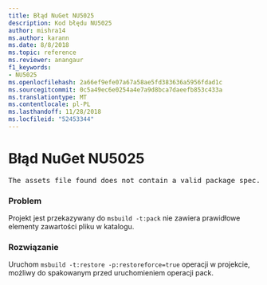 ```yaml
---
title: Błąd NuGet NU5025
description: Kod błędu NU5025
author: mishra14
ms.author: karann
ms.date: 8/8/2018
ms.topic: reference
ms.reviewer: anangaur
f1_keywords:
- NU5025
ms.openlocfilehash: 2a66ef9efe07a67a58ae5fd383636a5956fdad1c
ms.sourcegitcommit: 0c5a49ec6e0254a4e7a9d8bca7daeefb853c433a
ms.translationtype: MT
ms.contentlocale: pl-PL
ms.lasthandoff: 11/28/2018
ms.locfileid: "52453344"
---
```

# <a name="nuget-error-nu5025"></a>Błąd NuGet NU5025
<pre>The assets file found does not contain a valid package spec. Try restoring the project again. The location of the assets file is F:\project\obj\project.assets.json.</pre>

### <a name="issue"></a>Problem

Projekt jest przekazywany do `msbuild -t:pack` nie zawiera prawidłowe elementy zawartości pliku w katalogu.


### <a name="solution"></a>Rozwiązanie

Uruchom `msbuild -t:restore -p:restoreforce=true` operacji w projekcie, możliwy do spakowanym przed uruchomieniem operacji pack.


